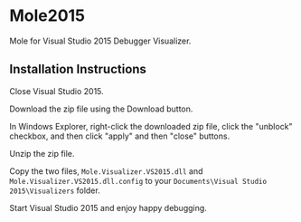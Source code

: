 

# Mole2015
Mole for Visual Studio 2015 Debugger Visualizer.

## Installation Instructions

Close Visual Studio 2015.

Download the zip file using the Download button.

In Windows Explorer, right-click the downloaded zip file, click the "unblock" checkbox, and then click "apply" and then "close" buttons.

Unzip the zip file.

Copy the two files, `Mole.Visualizer.VS2015.dll` and `Mole.Visualizer.VS2015.dll.config` to your `Documents\Visual Studio 2015\Visualizers` folder.

Start Visual Studio 2015 and enjoy happy debugging.